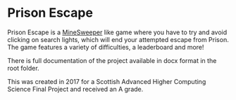 # Prison Escape

Prison Escape is a [MineSweeper](https://en.wikipedia.org/wiki/Minesweeper_(video_game)) like game where you have to try and avoid clicking on search lights, which will end your attempted escape from Prison. The game features a variety of difficulties, a leaderboard and more!

There is full documentation of the project available in docx format in the root folder.

This was created in 2017 for a Scottish Advanced Higher Computing Science Final Project and received an A grade.
